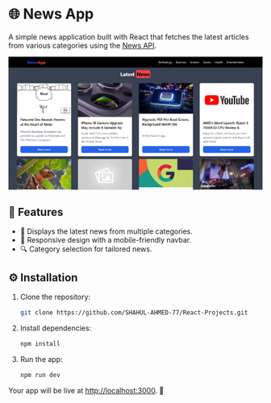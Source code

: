 # 🌐 News App

A simple news application built with React that fetches the latest articles from various categories using the [News API](https://newsapi.org/).

![App Screenshot](./src/Preview/preview.png)

## 🚀 Features

- 📰 Displays the latest news from multiple categories.
- 📱 Responsive design with a mobile-friendly navbar.
- 🔍 Category selection for tailored news.

## ⚙️ Installation

1. Clone the repository:
    ```bash
    git clone https://github.com/SHAHUL-AHMED-77/React-Projects.git
    ```

2. Install dependencies:
    ```bash
    npm install
    ```

3. Run the app:
    ```bash
    npm run dev
    ```

Your app will be live at [http://localhost:3000](http://localhost:3000). 🚀


